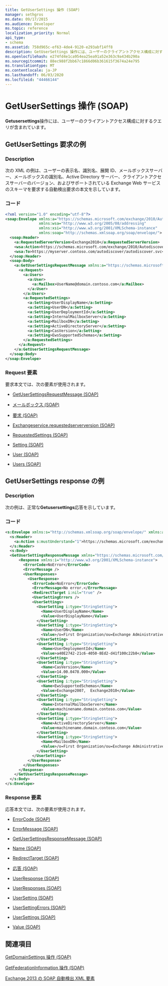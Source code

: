 ```yaml
---
title: GetUserSettings 操作 (SOAP)
manager: sethgros
ms.date: 09/17/2015
ms.audience: Developer
ms.topic: reference
localization_priority: Normal
api_type:
- schema
ms.assetid: 758d965c-ef63-4de4-9120-e293abf14ff8
description: GetUserSettings 操作には、ユーザーのクライアントアクセス構成に対するクエリが含まれています。
ms.openlocfilehash: e274fd4e1ca954ea25ea91a52e363c9a434b290a
ms.sourcegitcommit: 88ec988f2bb67c1866d06b361615f3674a24e795
ms.translationtype: MT
ms.contentlocale: ja-JP
ms.lasthandoff: 06/03/2020
ms.locfileid: "44466144"
---
```

# <a name="getusersettings-operation-soap"></a>GetUserSettings 操作 (SOAP)

**Getusersettings**操作には、ユーザーのクライアントアクセス構成に対するクエリが含まれています。 
  
## <a name="getusersettings-request-example"></a>GetUserSettings 要求の例

### <a name="description"></a>Description

次の XML の例は、ユーザーの表示名、識別名、展開 ID、メールボックスサーバー、メールボックスの識別名、Active Directory サーバー、クライアントアクセスサーバーのバージョン、およびサポートされている Exchange Web サービスのスキーマを要求する自動検出要求の本文を示しています。
  
### <a name="code"></a>コード

```XML
<?xml version="1.0" encoding="utf-8"?>
<soap:Envelope xmlns:a="https://schemas.microsoft.com/exchange/2010/Autodiscover"      
               xmlns:wsa="http://www.w3.org/2005/08/addressing" 
               xmlns:xsi="http://www.w3.org/2001/XMLSchema-instance"      
               xmlns:soap="http://schemas.xmlsoap.org/soap/envelope/">
  <soap:Header>
    <a:RequestedServerVersion>Exchange2010</a:RequestedServerVersion>
    <wsa:Action>https://schemas.microsoft.com/exchange/2010/Autodiscover/Autodiscover/GetUserSettings</wsa:Action>
    <wsa:To>https://myserver.contoso.com/autodiscover/autodiscover.svc</wsa:To>
  </soap:Header>
  <soap:Body>
    <a:GetUserSettingsRequestMessage xmlns:a="https://schemas.microsoft.com/exchange/2010/Autodiscover">
      <a:Request>
        <a:Users>
          <a:User>
            <a:Mailbox>UserName@domain.contoso.com</a:Mailbox>
          </a:User>
        </a:Users>
        <a:RequestedSettings>
          <a:Setting>UserDisplayName</a:Setting>
          <a:Setting>UserDN</a:Setting>
          <a:Setting>UserDeploymentId</a:Setting>
          <a:Setting>InternalMailboxServer</a:Setting>
          <a:Setting>MailboxDN</a:Setting>
          <a:Setting>ActiveDirectoryServer</a:Setting>
          <a:Setting>CasVersion</a:Setting>
          <a:Setting>EwsSupportedSchemas</a:Setting>
        </a:RequestedSettings>
      </a:Request>
    </a:GetUserSettingsRequestMessage>
  </soap:Body>
</soap:Envelope>

```

### <a name="request-elements"></a>Request 要素

要求本文では、次の要素が使用されます。
  
- [GetUserSettingsRequestMessage (SOAP)](getusersettingsrequestmessage-soap.md)
    
- [メールボックス (SOAP)](mailbox-soap.md)
    
- [要求 (SOAP)](request-soap.md)
    
- [Exchangeservice.requestedserverversion (SOAP)](requestedserverversion-soap.md)
    
- [RequestedSettings (SOAP)](requestedsettings-soap.md)
    
- [Setting (SOAP)](setting-soap.md)
    
- [User (SOAP)](user-soap.md)
    
- [Users (SOAP)](users-soap.md)
    
## <a name="getusersettings-response-example"></a>GetUserSettings response の例

### <a name="description"></a>Description

次の例は、正常な**Getusersettings**応答を示しています。 
  
### <a name="code"></a>コード

```XML
<s:Envelope xmlns:s="http://schemas.xmlsoap.org/soap/envelope/" xmlns:a="http://www.w3.org/2005/08/addressing">
  <s:Header>
    <a:Action s:mustUnderstand="1">https://schemas.microsoft.com/exchange/2010/Autodiscover/Autodiscover/GetUserSettingsResponse</a:Action>
  </s:Header>
  <s:Body>
  <GetUserSettingsResponseMessage xmlns="https://schemas.microsoft.com/exchange/2010/Autodiscover">
      <Response xmlns:i="http://www.w3.org/2001/XMLSchema-instance">
        <ErrorCode>NoError</ErrorCode>
        <ErrorMessage />
        <UserResponses>
          <UserResponse>
            <ErrorCode>NoError</ErrorCode>
            <ErrorMessage>No error.</ErrorMessage>
            <RedirectTarget i:nil="true" />
            <UserSettingErrors />
            <UserSettings>
              <UserSetting i:type="StringSetting">
                <Name>UserDisplayName</Name>
                <Value>UserDisplayName</Value>
              </UserSetting>
              <UserSetting i:type="StringSetting">
                <Name>UserDN</Name>
                <Value>/o=First Organization/ou=Exchange Administrative Group (SDASDASDJ)/cn=Recipients/cn=UserDisplayName</Value>
              </UserSetting>
              <UserSetting i:type="StringSetting">
                <Name>UserDeploymentId</Name>
                <Value>a40E2742-21c6-4050-8Ed2-d41f100c22b8</Value>
              </UserSetting>
              <UserSetting i:type="StringSetting">
                <Name>CasVersion</Name>
                <Value>14.00.0478.000</Value>
              </UserSetting>
              <UserSetting i:type="StringSetting">
                <Name>EwsSupportedSchemas</Name>
                <Value>Exchange2007,  Exchange2010</Value>
              </UserSetting>
              <UserSetting i:type="StringSetting">
                <Name>InternalMailboxServer</Name>
                <Value>machinename.domain.contoso.com</Value>
              </UserSetting>
              <UserSetting i:type="StringSetting">
                <Name>ActiveDirectoryServer</Name>
                <Value>machinename.domain.contoso.com</Value>
              </UserSetting>
              <UserSetting i:type="StringSetting">
                <Name>MailboxDN</Name>
                <Value>/o=First Organization/ou=Exchange Administrative Group (SDASDASDJ)/cn=Configuration/cn=Servers/cn=server/cn=Contoso Pri MDB</Value>
              </UserSetting>
            </UserSettings>
          </UserResponse>
        </UserResponses>
      </Response>
    </GetUserSettingsResponseMessage>
  </s:Body>
</s:Envelope>
```

### <a name="response-elements"></a>Response 要素

応答本文では、次の要素が使用されます。
  
- [ErrorCode (SOAP)](errorcode-soap.md)
    
- [ErrorMessage (SOAP)](errormessage-soap.md)
    
- [GetUserSettingsResponseMessage (SOAP)](getusersettingsresponsemessage-soap.md)
    
- [Name (SOAP)](name-soap.md)
    
- [RedirectTarget (SOAP)](redirecttarget-soap.md)
    
- [応答 (SOAP)](response-soap.md)
    
- [UserResponse (SOAP)](userresponse-soap.md)
    
- [UserResponses (SOAP)](userresponses-soap.md)
    
- [UserSetting (SOAP)](usersetting-soap.md)
    
- [UserSettingErrors (SOAP)](usersettingerrors-soap.md)
    
- [UserSettings (SOAP)](usersettings-soap.md)
    
- [Value (SOAP)](value-soap.md)
    
## <a name="see-also"></a>関連項目



[GetDomainSettings 操作 (SOAP)](getdomainsettings-operation-soap.md)
  
[GetFederationInformation 操作 (SOAP)](getfederationinformation-operation-soap.md)


[Exchange 2013 の SOAP 自動検出 XML 要素](soap-autodiscover-xml-elements-for-exchange-2013.md)

